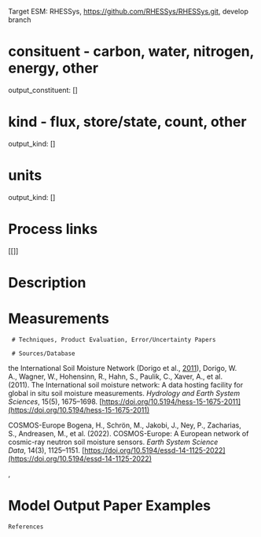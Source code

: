 
Target ESM: RHESSys, https://github.com/RHESSys/RHESSys.git, develop branch 


#  consituent  - carbon, water, nitrogen, energy, other
output_constituent: []

#  kind - flux, store/state, count, other
output_kind: []

#  units
output_kind: []


# Process links
[[]]
# Description

# Measurements
	 # Techniques, Product Evaluation, Error/Uncertainty Papers

	 # Sources/Database


the International Soil Moisture Network (Dorigo et al., [2011](https://agupubs.onlinelibrary.wiley.com/doi/full/10.1029/2023RG000828#rog20344-bib-0051)),
Dorigo, W. A., Wagner, W., Hohensinn, R., Hahn, S., Paulik, C., Xaver, A., et al. (2011). The International soil moisture network: A data hosting facility for global in situ soil moisture measurements. _Hydrology and Earth System Sciences_, 15(5), 1675–1698. [https://doi.org/10.5194/hess-15-1675-2011](https://doi.org/10.5194/hess-15-1675-2011)

COSMOS-Europe Bogena, H., Schrön, M., Jakobi, J., Ney, P., Zacharias, S., Andreasen, M., et al. (2022). COSMOS-Europe: A European network of cosmic-ray neutron soil moisture sensors. _Earth System Science Data_, 14(3), 1125–1151. [https://doi.org/10.5194/essd-14-1125-2022](https://doi.org/10.5194/essd-14-1125-2022)

,
	
# Model Output Paper Examples
	References

	
